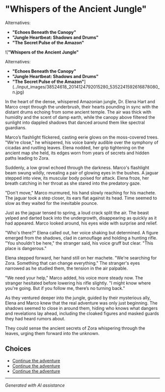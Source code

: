 # **"Whispers of the Ancient Jungle"**

Alternatives:

* **"Echoes Beneath the Canopy"**
* **"Jungle Heartbeat: Shadows and Drums"**
* **"The Secret Pulse of the Amazon"**

![**"Whispers of the Ancient Jungle"**

Alternatives:

* **"Echoes Beneath the Canopy"**
* **"Jungle Heartbeat: Shadows and Drums"**
* **"The Secret Pulse of the Amazon"**](../input_images/38524618_2014124792015280_5352241592616878080_n.jpg)

In the heart of the dense, whispered Amazonian jungle, Dr. Elena Hart and Marco crept through the underbrush, their hearts pounding in sync with the distant drums echoing from some ancient temple. The air was thick with humidity and the scent of damp earth, while the canopy above filtered the sunlight into dappled shadows that danced around them like spectral guardians.

Marco’s flashlight flickered, casting eerie glows on the moss-covered trees. "We're close," he whispered, his voice barely audible over the symphony of cicadas and rustling leaves. Elena nodded, her grip tightening on the ancient map she held, its edges worn from years of secrets and hidden paths leading to Zora.

Suddenly, a low growl echoed through the darkness. Marco's flashlight beam swung wildly, revealing a pair of glowing eyes in the bushes. A jaguar stepped into view, its muscular body poised for attack. Elena froze, her breath catching in her throat as she stared into the predatory gaze.

"Don't move," Marco murmured, his hand slowly reaching for his machete. The jaguar took a step closer, its ears flat against its head. Time seemed to slow as they waited for the inevitable pounce.

Just as the jaguar tensed to spring, a loud crack split the air. The beast yelped and darted back into the undergrowth, disappearing as quickly as it had appeared. Marco looked around, his eyes wide with surprise and relief.

"Who's there?" Elena called out, her voice shaking but determined. A figure emerged from the shadows, clad in camouflage and holding a hunting rifle. "You shouldn't be here," the stranger said, his voice gruff but clear. "This place is dangerous."

Elena stepped forward, her hand still on her machete. "We're searching for Zora. Something that can change everything." The stranger's eyes narrowed as he studied them, the tension in the air palpable.

"We need your help," Marco added, his voice more steady now. The stranger hesitated before lowering his rifle slightly. "I might know where you're going. But if you follow me, there’s no turning back."

As they ventured deeper into the jungle, guided by their mysterious ally, Elena and Marco knew that the real adventure was only just beginning. The shadows seemed to close in around them, hiding who knows what dangers and revelations lay ahead, including the cloaked figures and masked guards they had heard rumors about.

They could sense the ancient secrets of Zora whispering through the leaves, urging them forward into the unknown.


## Choices

* [Continue the adventure](./20221010_145455.md)
* [Continue the adventure](./476485520_618748147579301_2628358660310613573_n.md)
* [Continue the adventure](./B2B11E10-05AD-4951-ADE3-917B92D36250.md)


---
*Generated with AI assistance*
